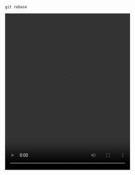 ``git rebase``
<a href="https://i.imgur.com/6uaU92B.mp4"></a>

<a href="https://external-preview.redd.it/3tOaRj1B_zZgq7FbwnrfY2yka3QnKkMgbQiPrtjteAQ.gif?format=mp4&amp;s=0e4ab0ead9730d799462cfc7070523a774e2f3d3" target="_blank" rel="noopener noreferrer"><video class="media-element tErWI93xEKrI2OkozPs7J" height="512" loop="" width="409.6" style="margin: 0px auto; max-height: 700px;"><source src="https://external-preview.redd.it/3tOaRj1B_zZgq7FbwnrfY2yka3QnKkMgbQiPrtjteAQ.gif?width=640&amp;format=mp4&amp;s=880e4ab9a79d26719170d80dbc9bd549d7e12c3a"></video></a>
